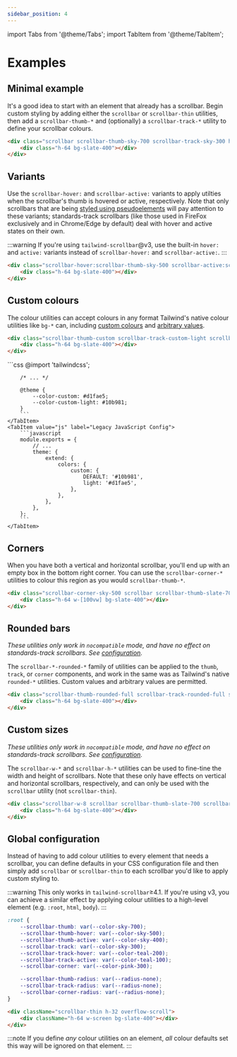 ```yaml
---
sidebar_position: 4
---
```

import Tabs from '@theme/Tabs';
import TabItem from '@theme/TabItem';

# Examples

## Minimal example

It's a good idea to start with an element that already has a scrollbar. Begin custom styling by adding either the `scrollbar` or `scrollbar-thin` utilities, then add a `scrollbar-thumb-*` and (optionally) a `scrollbar-track-*` utility to define your scrollbar colours.

<div className="scrollbar scrollbar-thumb-sky-700 scrollbar-track-sky-300 h-32 overflow-y-scroll scrollbar-hover:scrollbar-thumb-sky-700 scrollbar-active:scrollbar-thumb-sky-700">
    <div className="h-64 bg-slate-400"></div>
</div>

```html
<div class="scrollbar scrollbar-thumb-sky-700 scrollbar-track-sky-300 h-32 overflow-y-scroll">
    <div class="h-64 bg-slate-400"></div>
</div>
```

## Variants
Use the `scrollbar-hover:` and `scrollbar-active:` variants to apply utilties when the scrollbar's thumb is hovered or active, respectively. Note that only scrollbars that are being [styled using pseudoelements](/getting-started#preferred-strategy) will pay attention to these variants; standards-track scrollbars (like those used in FireFox exclusively and in Chrome/Edge by default) deal with hover and active states on their own.

:::warning
If you're using `tailwind-scrollbar`@v3, use the built-in `hover:` and `active:` variants instead of `scrollbar-hover:` and `scrollbar-active:`.
:::

<div className="scrollbar-hover:scrollbar-thumb-sky-500 scrollbar-active:scrollbar-thumb-sky-400 h-32 scrollbar scrollbar-thumb-slate-700 scrollbar-track-slate-300 overflow-y-scroll">
    <div className="h-64 bg-slate-400"></div>
</div>

```html
<div class="scrollbar-hover:scrollbar-thumb-sky-500 scrollbar-active:scrollbar-thumb-sky-400 h-32 scrollbar scrollbar-thumb-slate-700 scrollbar-track-slate-300 overflow-y-scroll">
    <div class="h-64 bg-slate-400"></div>
</div>
```

## Custom colours

The colour utilities can accept colours in any format Tailwind's native colour utilities like `bg-*` can, including [custom colours](https://tailwindcss.com/docs/colors#customizing-your-colors) and [arbitrary values](https://tailwindcss.com/docs/adding-custom-styles#using-arbitrary-values).

<div className="scrollbar-thumb-custom scrollbar-track-custom-light scrollbar-hover:scrollbar-thumb-[#059669] scrollbar-active:scrollbar-thumb-emerald-500/50 scrollbar h-32 overflow-y-scroll">
    <div className="h-64 bg-slate-400"></div>
</div>

```html
<div class="scrollbar-thumb-custom scrollbar-track-custom-light scrollbar-hover:scrollbar-thumb-[#059669] scrollbar-active:scrollbar-thumb-emerald-500/50 scrollbar h-32 overflow-y-scroll">
    <div class="h-64 bg-slate-400"></div>
</div>
```

<Tabs groupId="config">
    <TabItem value="css" label="New CSS Config" default>
        ```css
        @import 'tailwindcss';

        /* ... */

        @theme {
            --color-custom: #d1fae5;
            --color-custom-light: #10b981;
        }
        ```
    </TabItem>
    <TabItem value="js" label="Legacy JavaScript Config">
        ```javascript
        module.exports = {
            // ...
            theme: {
                extend: {
                    colors: {
                        custom: {
                            DEFAULT: '#10b981',
                            light: '#d1fae5',
                        },
                    },
                },
            },
        };
        ```
    </TabItem>
</Tabs>

## Corners

When you have both a vertical and horizontal scrollbar, you'll end up with an empty box in the bottom right corner. You can use the `scrollbar-corner-*` utilities to colour this region as you would `scrollbar-thumb-*`.

<div className="scrollbar-corner-sky-500 scrollbar scrollbar-thumb-slate-700 scrollbar-track-slate-300 h-32 overflow-scroll scrollbar-hover:scrollbar-thumb-slate-700 scrollbar-active:scrollbar-thumb-slate-700">
    <div className="h-64 w-[100vw] bg-slate-400"></div>
</div>

```html
<div class="scrollbar-corner-sky-500 scrollbar scrollbar-thumb-slate-700 scrollbar-track-slate-300 h-32 overflow-scroll">
    <div class="h-64 w-[100vw] bg-slate-400"></div>
</div>
```

## Rounded bars

*These utilities only work in `nocompatible` mode, and have no effect on standards-track scrollbars. See [configuration](/getting-started#configuration).*

The `scrollbar-*-rounded-*` family of utilities can be applied to the `thumb`, `track`, or `corner` components, and work in the same was as Tailwind's native `rounded-*` utilities. Custom values and arbitrary values are permitted.

<div className="scrollbar-thumb-rounded-full scrollbar-track-rounded-full scrollbar scrollbar-thumb-slate-700 scrollbar-track-slate-300 h-32 overflow-y-scroll scrollbar-hover:scrollbar-thumb-slate-700 scrollbar-active:scrollbar-thumb-slate-700">
    <div className="h-64 bg-slate-400"></div>
</div>

```html
<div class="scrollbar-thumb-rounded-full scrollbar-track-rounded-full scrollbar scrollbar-thumb-slate-700 scrollbar-track-slate-300 h-32 overflow-y-scroll">
    <div class="h-64 bg-slate-400"></div>
</div>
```

## Custom sizes

*These utilities only work in `nocompatible` mode, and have no effect on standards-track scrollbars. See [configuration](/getting-started#configuration).*

The `scrollbar-w-*` and `scrollbar-h-*` utilities can be used to fine-tine the width and height of scrollbars. Note that these only have effects on vertical and horizontal scrollbars, respectively, and can only be used with the `scrollbar` utility (not `scrollbar-thin`).

<div className="scrollbar-w-8 scrollbar scrollbar-thumb-slate-700 scrollbar-track-slate-300 h-32 overflow-y-scroll scrollbar-hover:scrollbar-thumb-slate-700 scrollbar-active:scrollbar-thumb-slate-700">
    <div className="h-64 bg-slate-400"></div>
</div>

```html
<div class="scrollbar-w-8 scrollbar scrollbar-thumb-slate-700 scrollbar-track-slate-300 h-32 overflow-y-scroll">
    <div class="h-64 bg-slate-400"></div>
</div>
```


## Global configuration

Instead of having to add colour utilities to every element that needs a scrollbar, you can define defaults in your CSS configuration file and then simply add `scrollbar` or `scrollbar-thin` to each scrollbar you'd like to apply custom styling to.

:::warning
This only works in `tailwind-scrollbar`&GreaterEqual;4.1. If you're using v3, you can achieve a similar effect by applying colour utilities to a high-level element (e.g. `:root`, `html`, `body`).
:::

<div className="scrollbar-thin h-32 overflow-y-scroll">
    <div className="h-64 w-screen bg-slate-400"></div>
</div>

```css
:root {
    --scrollbar-thumb: var(--color-sky-700);
    --scrollbar-thumb-hover: var(--color-sky-500);
    --scrollbar-thumb-active: var(--color-sky-400);
    --scrollbar-track: var(--color-sky-300);
    --scrollbar-track-hover: var(--color-teal-200);
    --scrollbar-track-active: var(--color-teal-100);
    --scrollbar-corner: var(--color-pink-300);

    --scrollbar-thumb-radius: var(--radius-none);
    --scrollbar-track-radius: var(--radius-none);
    --scrollbar-corner-radius: var(--radius-none);
}
```

```html
<div className="scrollbar-thin h-32 overflow-scroll">
    <div className="h-64 w-screen bg-slate-400"></div>
</div>
```

:::note
If you define _any_ colour utilities on an element, _all_ colour defaults set this way will be ignored on that element.
:::
